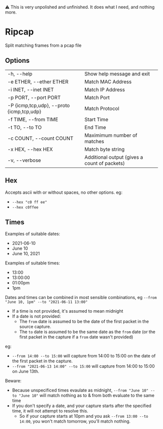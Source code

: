 :warning: This is very unpolished and unfinished. It does what I need, and nothing more.

# Ripcap

Split matching frames from a pcap file

 ## Options
 
|                         |                                                  |
|-------------------------|--------------------------------------------------|
| -h, --help              | Show help message and exit                       |
| -e ETHER, --ether ETHER | Match MAC Address                                |
| -i INET, --inet INET    | Match IP Address                                 |
| -p PORT, --port PORT    | Match Port                                       |
| -P {icmp,tcp,udp}, --proto {icmp,tcp,udp} | Match Protocol                 |
| -f TIME, --from TIME    | Start Time                                       |
| -t TO, --to TO          | End Time                                         |
| -c COUNT, --count COUNT | Maximimum number of matches                      |
| -x HEX, --hex HEX       | Match byte string                                |
| -v, --verbose           | Additional output (gives a count of packets)     |

## Hex

Accepts ascii with or without spaces, no other options.  eg:

* `--hex "c0 ff ee"`
* `--hex c0ffee`

## Times

Examples of suitable dates:

* 2021-06-10
* June 10
* June 10, 2021

Examples of suitable times:

* 13:00
* 13:00:00
* 01:00pm
* 1pm

Dates and times can be combined in most sensible combinations, eg `--from "June 10, 1pm" --to "2021-06-11 13:00"`

* If a time is not provided, it's assumed to mean midnight
* If a date is not provided:
  * The `from` date is assumed to be the date of the first packet in the source capture.
  * The `to` date is assumed to be the same date as the `from` date (or the first packet in the capture if a `from` date wasn't provided)

eg:

* `--from 14:00 --to 15:00` will capture from 14:00 to 15:00 on the date of the first packet in the capture.
* `--from "2021-06-13 14:00" --to 15:00` will capture from 14:00 to 15:00 on June 13th.

Beware:

 * Because unspecificed times evaulate as midnight, `--from "June 10" --to "June 10"` will match nothing as to & from both evaluate to the same time
 * If you don't specify a date, and your capture starts after the specified time, it will not attempt to resolve this.
   * So if your capture starts at 10pm and you ask `--from 13:00 --to 14:00`, you won't match tomorrow, you'll match nothing.